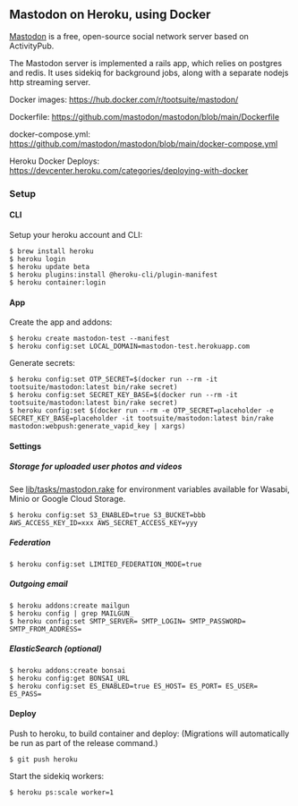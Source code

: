 ## Mastodon on Heroku, using Docker

[Mastodon](https://github.com/mastodon/mastodon) is a free, open-source social network server based on ActivityPub.

The Mastodon server is implemented a rails app, which relies on postgres and redis. It uses sidekiq for background jobs, along with a separate nodejs http streaming server.

Docker images: https://hub.docker.com/r/tootsuite/mastodon/

Dockerfile: https://github.com/mastodon/mastodon/blob/main/Dockerfile

docker-compose.yml: https://github.com/mastodon/mastodon/blob/main/docker-compose.yml

Heroku Docker Deploys: https://devcenter.heroku.com/categories/deploying-with-docker

### Setup

#### CLI

Setup your heroku account and CLI:

```
$ brew install heroku
$ heroku login
$ heroku update beta
$ heroku plugins:install @heroku-cli/plugin-manifest
$ heroku container:login
```

#### App

Create the app and addons:

```
$ heroku create mastodon-test --manifest
$ heroku config:set LOCAL_DOMAIN=mastodon-test.herokuapp.com
```

Generate secrets:

```
$ heroku config:set OTP_SECRET=$(docker run --rm -it tootsuite/mastodon:latest bin/rake secret)
$ heroku config:set SECRET_KEY_BASE=$(docker run --rm -it tootsuite/mastodon:latest bin/rake secret)
$ heroku config:set $(docker run --rm -e OTP_SECRET=placeholder -e SECRET_KEY_BASE=placeholder -it tootsuite/mastodon:latest bin/rake mastodon:webpush:generate_vapid_key | xargs)
```

#### Settings

##### Storage for uploaded user photos and videos

See [lib/tasks/mastodon.rake](https://github.com/mastodon/mastodon/blob/5ba46952af87e42a64962a34f7ec43bc710bdcaf/lib/tasks/mastodon.rake#L137) for environment variables available for Wasabi, Minio or Google Cloud Storage.

```
$ heroku config:set S3_ENABLED=true S3_BUCKET=bbb AWS_ACCESS_KEY_ID=xxx AWS_SECRET_ACCESS_KEY=yyy
```

##### Federation

```
$ heroku config:set LIMITED_FEDERATION_MODE=true
```

##### Outgoing email

```
$ heroku addons:create mailgun
$ heroku config | grep MAILGUN_
$ heroku config:set SMTP_SERVER= SMTP_LOGIN= SMTP_PASSWORD= SMTP_FROM_ADDRESS=
```

##### ElasticSearch (optional)

```
$ heroku addons:create bonsai
$ heroku config:get BONSAI_URL
$ heroku config:set ES_ENABLED=true ES_HOST= ES_PORT= ES_USER= ES_PASS=

```

#### Deploy

Push to heroku, to build container and deploy:
(Migrations will automatically be run as part of the release command.)

```
$ git push heroku
```

Start the sidekiq workers:

```
$ heroku ps:scale worker=1
```
